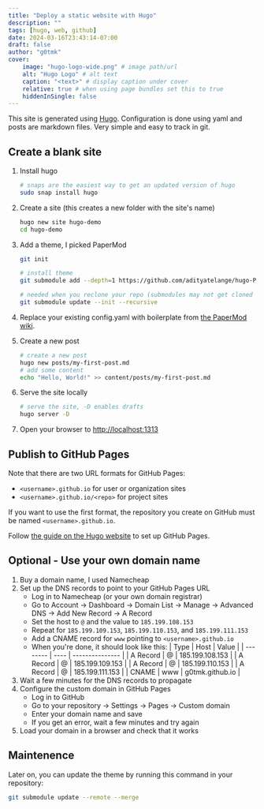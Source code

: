 ```yaml
---
title: "Deploy a static website with Hugo"
description: ""
tags: [hugo, web, github]
date: 2024-03-16T23:43:14-07:00
draft: false
author: "g0tmk"
cover:
    image: "hugo-logo-wide.png" # image path/url
    alt: "Hugo Logo" # alt text
    caption: "<text>" # display caption under cover
    relative: true # when using page bundles set this to true
    hiddenInSingle: false
---
```


This site is generated using [Hugo][hugo]. Configuration is done using yaml and posts are markdown files. Very simple and easy to track in git.

## Create a blank site

1. Install hugo

    ```bash
    # snaps are the easiest way to get an updated version of hugo
    sudo snap install hugo
    ```

1. Create a site (this creates a new folder with the site's name)

    ```bash
    hugo new site hugo-demo
    cd hugo-demo
    ```

1. Add a theme, I picked PaperMod

    ```bash
    git init

    # install theme
    git submodule add --depth=1 https://github.com/adityatelange/hugo-PaperMod.git themes/PaperMod
    
    # needed when you reclone your repo (submodules may not get cloned automatically)
    git submodule update --init --recursive
    ```

1. Replace your existing config.yaml with boilerplate from [the PaperMod wiki][papermod-wiki].

1. Create a new post

    ```bash
    # create a new post
    hugo new posts/my-first-post.md
    # add some content
    echo "Hello, World!" >> content/posts/my-first-post.md
    ```

1. Serve the site locally

    ```bash
    # serve the site, -D enables drafts
    hugo server -D
    ```

1. Open your browser to [http://localhost:1313](http://localhost:1313)

## Publish to GitHub Pages

Note that there are two URL formats for GitHub Pages:
 - `<username>.github.io` for user or organization sites
 - `<username>.github.io/<repo>` for project sites

If you want to use the first format, the repository you create on GitHub must be named `<username>.github.io`.

Follow [the guide on the Hugo website][hugo-gh] to set up GitHub Pages.

## Optional - Use your own domain name

1. Buy a domain name, I used Namecheap
2. Set up the DNS records to point to your GitHub Pages URL
    - Log in to Namecheap (or your own domain registrar)
    - Go to Account -> Dashboard -> Domain List -> Manage -> Advanced DNS -> Add New Record -> A Record
    - Set the host to `@` and the value to `185.199.108.153`
    - Repeat for `185.199.109.153`, `185.199.110.153`, and `185.199.111.153`
    - Add a CNAME record for `www` pointing to `<username>.github.io`
    - When you're done, it should look like this:
        | Type     | Host | Value           |
        | -------- | ---- | --------------- |
        | A Record | @    | 185.199.108.153 |
        | A Record | @    | 185.199.109.153 |
        | A Record | @    | 185.199.110.153 |
        | A Record | @    | 185.199.111.153 |
        | CNAME    | www  | g0tmk.github.io |
3. Wait a few minutes for the DNS records to propagate
4. Configure the custom domain in GitHub Pages
    - Log in to GitHub
    - Go to your repository -> Settings -> Pages -> Custom domain
    - Enter your domain name and save
    - If you get an error, wait a few minutes and try again
5. Load your domain in a browser and check that it works

## Maintenence

Later on, you can update the theme by running this command in your repository:

```bash
git submodule update --remote --merge
```

<!-- links -->
[hugo]: https://gohugo.io/ "Hugo"
[papermod-wiki]: https://github.com/adityatelange/hugo-PaperMod/wiki/Installation#sample-configyml "PaperMod Wiki"
[hugo-gh]: https://gohugo.io/hosting-and-deployment/hosting-on-github/ "Hugo GitHub Pages"

